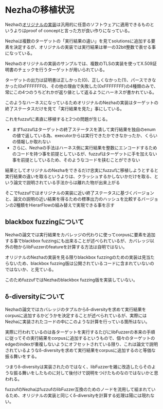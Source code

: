 # Nezhaの移植状況

Nezhaの[オリジナルの実装](https://github.com/nezha-dt/nezha/tree/master/Fuzzer)は汎用的に任意のソフトウェアに適用できるものというよりはproof of conceptと言った方が良い作りになっている。

Nezhaは複数のターゲットの「実行結果の違い」を見てsolutionsに追加する要素を決定するが、オリジナルの実装では実行結果は単一の32bit整数で表せる事になっている。

Nezhaのオリジナルの実装のサンプルでは、複数のTLSの実装を使ってX.509証明書のチェックを行うターゲットが用いられている。

ターゲットの出力は証明書は正しかった(0)、正しくなかった(1)、パースできなかった(0xFFFFFFF0)、その他の理由で失敗した(0xFFFFFFFF)の4種類のみで、常にこの4つのうちどれかが返り値として返るようにハーネスが書かれている。

このようなハーネスになっているためオリジナルのNezhaの実装はターゲットの終了ステータスだけを見て「実行結果を見た」事にしている。

これをfuzzufに素直に移植すると2つの問題が生じる。

* まずfuzzufはターゲットの終了ステータスを潰して実行結果を独自のenumの値で返している為、executorからは実行できたかできなかったか、くらいの情報しか取れない
* さらに、Nezhaの手法はハーネス側に実行結果を整数にエンコードするためのコードを持つ事を前提としているが、fuzzufはターゲットに手を加えない事を前提としているため、そのようなコードを挟むことができない

結果としてオリジナルのNezhaをできるだけ忠実にfuzzufに移植しようとすると実行結果の違いを取るというよりは、クラッシュするかしないかだけを取る、という論文で説明されている手法からは離れた物が出来上がる

そこでfuzzufではオリジナルの実装に近い終了ステータスに基づくバージョンと、論文の説明の近い結果を得るための標準出力のハッシュを比較するバージョンの2種類をHierarFlowの組み替えで実現できる事を示す


## blackbox fuzzingについて

Nezhaの論文では実行結果をカバレッジの代わりに使ってcorpusに要素を追加する事でblackbox fuzzingにも出来ることが述べられているが、カバレッジ以外の物からlibFuzzerのfeatureを計算する方法は自明ではない。

オリジナルのNezhaの実装を見る限りblackbox fuzzingのための実装は見当たらないため、blackbox fuzzing版は公開されているコードに含まれていないのではないか、と見ている。

このためfuzzufではNezhaのblackbox fuzzing版を実装していない。

## δ-diversityについて

Nezhaの論文ではカバレッジのタプルからδ-diversityを求めて実行結果をcorpusに追加するかどうかを決定することが述べられているが、実際にはNezhaに実装されたコードの中にこのような計算を行っている箇所はない。

実際に行われているのは各ターゲットを実行するたびにlibFuzzerの本来の手順に従ってその実行結果をcorpusに追加するというもので、個々のターゲットのedgeのindexが重複しないようにオフセットされている限り、これは論文で説明されているようなδ-diversityを求めて実行結果をcorpusに追加するのと等価な振る舞いをする。

つまりδ-diversityは実装されたのではなく、libFuzzerを雑に改造したらそのような振る舞いをしたものに対して後付けで説明をつけたものなのではないかと思われる。

fuzzufのNezhaはfuzzufのlibFuzzer互換のためのノードを流用して組まれているため、オリジナルの実装と同じくδ-diversityを計算する処理は陽には現れない。

